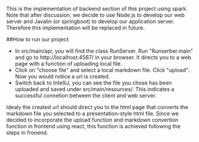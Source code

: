 This is the implementation of backend section of this project using spark. Note that after discussion, we decide to use Node.js to develop our web server and Javalin (or springboot) to develop our application server. Therefore this implementation will be replaced in future.

##How to run our project

- In src/main/api, you will find the class RunServer. Run "Runserber.main" and go to http://localhost:4567/ in your browser. It directs you to a web page with a function of uploading local file. 
- Click on "choose file" and select a local markdown file. Click "upload". Now you would notice a url is created. 
- Switch back to IntelliJ, you can see the file you chose has been uploaded and saved under src/main/resources/. This indicates a successful connetion between the client and web server.

Idealy the created url should direct you to the html page that converts the markdown file you selected to a presentation-style html file. Since we decided to incorporate the upload function and markdown convertion function in frontend using react, this function is achieved following the steps in fronend.
